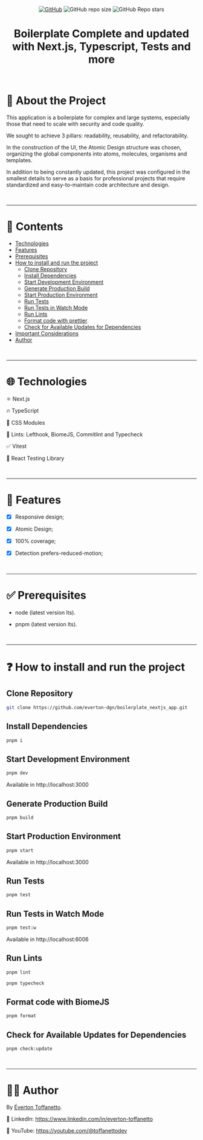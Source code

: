 <div align="center">

<a href="./LICENSE">![GitHub](https://img.shields.io/github/license/everton-dgn/boilerplate_nextjs_app?style=plastic)</a>
![GitHub repo size](https://img.shields.io/github/repo-size/everton-dgn/boilerplate_nextjs_app?style=plastic)
![GitHub Repo stars](https://img.shields.io/github/stars/everton-dgn/boilerplate_nextjs_app?color=yellow&style=plastic)

</div>

<h1 align="center">Boilerplate Complete and updated with Next.js, Typescript, Tests and more</h1>

<br />

# :memo: About the Project

This application is a boilerplate for complex and large systems, especially those that need to scale with security and code quality.

We sought to achieve 3 pillars: readability, reusability, and refactorability.

In the construction of the UI, the Atomic Design structure was chosen, organizing the global components into atoms, molecules, organisms and templates.

In addition to being constantly updated, this project was configured in the smallest details to serve as a basis for professional projects that require standardized and easy-to-maintain code architecture and design.

<br />

---

# :pushpin: Contents

- [Technologies](#globe_with_meridians-technologies)
- [Features](#triangular_flag_on_post-features)
- [Prerequisites](#white_check_mark-prerequisites)
- [How to install and run the project](#question-how-to-install-and-run-the-project)
  - [Clone Repository](#clone-repository)
  - [Install Dependencies](#install-dependencies)
  - [Start Development Environment](#start-development-environment)
  - [Generate Production Build](#generate-production-build)
  - [Start Production Environment](#start-production-environment)
  - [Run Tests](#run-tests)
  - [Run Tests in Watch Mode](#run-tests-in-watch-mode)
  - [Run Lints](#run-lints)
  - [Format code with prettier](#format-code-with-prettier)
  - [Check for Available Updates for Dependencies](#check-for-available-updates-for-dependencies)
- [Important Considerations](#rotating_light-important-considerations)
- [Author](#technologist-author)

<br />

---

# :globe_with_meridians: Technologies

⚛ Next.js

🔥 TypeScript

💅 CSS Modules

🚩 Lints: Lefthook, BiomeJS, Commitlint and Typecheck

✅ Vitest

🐙 React Testing Library

<br />

---

# :triangular_flag_on_post: Features

- [x] Responsive design;

- [x] Atomic Design;

- [x] 100% coverage;

- [x] Detection prefers-reduced-motion;

<br />

---

# :white_check_mark: Prerequisites

- node (latest version lts).

- pnpm (latest version lts).

<br />

---

# :question: How to install and run the project

## Clone Repository

```bash
git clone https://github.com/everton-dgn/boilerplate_nextjs_app.git
```

## Install Dependencies

```bash
pnpm i
```

## Start Development Environment

```bash
pnpm dev
```

Available in http://localhost:3000

## Generate Production Build

```bash
pnpm build
```

## Start Production Environment

```bash
pnpm start
```

Available in http://localhost:3000

## Run Tests

```bash
pnpm test
```

## Run Tests in Watch Mode

```bash
pnpm test:w
```

Available in http://localhost:6006

## Run Lints

```bash
pnpm lint
```

```bash
pnpm typecheck
```

## Format code with BiomeJS

```bash
pnpm format
```

## Check for Available Updates for Dependencies

```bash
pnpm check:update
```

<br />

---

# :technologist: Author

By [Éverton Toffanetto](https://programadordesucesso.com).

:link: LinkedIn: https://www.linkedin.com/in/everton-toffanetto

:link: YouTube: https://youtube.com/@toffanettodev
